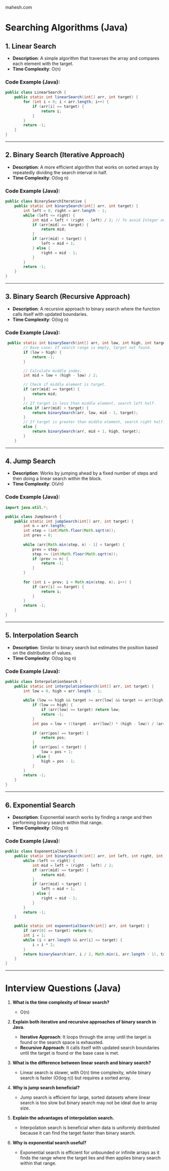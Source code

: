 mahesh.com
# Searching Algorithms (Java)

## 1. Linear Search
- **Description**: A simple algorithm that traverses the array and compares each element with the target.
- **Time Complexity**: O(n)

### Code Example (Java):
```java
public class LinearSearch {
    public static int linearSearch(int[] arr, int target) {
        for (int i = 0; i < arr.length; i++) {
            if (arr[i] == target) {
                return i;
            }
        }
        return -1;
    }
}
```
---

## 2. Binary Search (Iterative Approach)
- **Description**: A more efficient algorithm that works on sorted arrays by repeatedly dividing the search interval in half.
- **Time Complexity**: O(log n)

### Code Example (Java):
```java
public class BinarySearchIterative {
    public static int binarySearch(int[] arr, int target) {
        int left = 0, right = arr.length - 1;
        while (left <= right) {
            int mid = left + (right - left) / 2; // To avoid Integer overflow
            if (arr[mid] == target) {
                return mid;
            }
            if (arr[mid] < target) {
                left = mid + 1;
            } else {
                right = mid - 1;
            }
        }
        return -1;
    }
}
```

---

## 3. Binary Search (Recursive Approach)
- **Description**: A recursive approach to binary search where the function calls itself with updated boundaries.
- **Time Complexity**: O(log n)

### Code Example (Java):
```java
 public static int binarySearch(int[] arr, int low, int high, int target) {
        // Base case: If search range is empty, target not found.
        if (low > high) {
            return -1;
        }

        // Calculate middle index.
        int mid = low + (high - low) / 2;

        // Check if middle element is target.
        if (arr[mid] == target) {
            return mid;
        }
        // If target is less than middle element, search left half.
        else if (arr[mid] > target) {
            return binarySearch(arr, low, mid - 1, target);
        }
        // If target is greater than middle element, search right half.
        else {
            return binarySearch(arr, mid + 1, high, target);
        }
    }
```

---

## 4. Jump Search
- **Description**: Works by jumping ahead by a fixed number of steps and then doing a linear search within the block.
- **Time Complexity**: O(√n)

### Code Example (Java):
```java
import java.util.*;

public class JumpSearch {
    public static int jumpSearch(int[] arr, int target) {
        int n = arr.length;
        int step = (int)Math.floor(Math.sqrt(n));
        int prev = 0;
        
        while (arr[Math.min(step, n) - 1] < target) {
            prev = step;
            step += (int)Math.floor(Math.sqrt(n));
            if (prev >= n) {
                return -1;
            }
        }
        
        for (int i = prev; i < Math.min(step, n); i++) {
            if (arr[i] == target) {
                return i;
            }
        }
        return -1;
    }
}
```

---

## 5. Interpolation Search
- **Description**: Similar to binary search but estimates the position based on the distribution of values.
- **Time Complexity**: O(log log n)

### Code Example (Java):
```java
public class InterpolationSearch {
    public static int interpolationSearch(int[] arr, int target) {
        int low = 0, high = arr.length - 1;
        
        while (low <= high && target >= arr[low] && target <= arr[high]) {
            if (low == high) {
                if (arr[low] == target) return low;
                return -1;
            }
            int pos = low + ((target - arr[low]) * (high - low)) / (arr[high] - arr[low]);
            
            if (arr[pos] == target) {
                return pos;
            }
            if (arr[pos] < target) {
                low = pos + 1;
            } else {
                high = pos - 1;
            }
        }
        return -1;
    }
}
```

---

## 6. Exponential Search
- **Description**: Exponential search works by finding a range and then performing binary search within that range.
- **Time Complexity**: O(log n)

### Code Example (Java):
```java
public class ExponentialSearch {
    public static int binarySearch(int[] arr, int left, int right, int target) {
        while (left <= right) {
            int mid = left + (right - left) / 2;
            if (arr[mid] == target) {
                return mid;
            }
            if (arr[mid] < target) {
                left = mid + 1;
            } else {
                right = mid - 1;
            }
        }
        return -1;
    }

    public static int exponentialSearch(int[] arr, int target) {
        if (arr[0] == target) return 0;
        int i = 1;
        while (i < arr.length && arr[i] <= target) {
            i = i * 2;
        }
        return binarySearch(arr, i / 2, Math.min(i, arr.length - 1), target);
    }
}
```

---

# Interview Questions (Java)

1. **What is the time complexity of linear search?**
   - O(n)

2. **Explain both iterative and recursive approaches of binary search in Java.**
   - **Iterative Approach**: It loops through the array until the target is found or the search space is exhausted.
   - **Recursive Approach**: It calls itself with updated search boundaries until the target is found or the base case is met.

3. **What is the difference between linear search and binary search?**
   - Linear search is slower, with O(n) time complexity, while binary search is faster (O(log n)) but requires a sorted array.

4. **Why is jump search beneficial?**
   - Jump search is efficient for large, sorted datasets where linear search is too slow but binary search may not be ideal due to array size.

5. **Explain the advantages of interpolation search.**
   - Interpolation search is beneficial when data is uniformly distributed because it can find the target faster than binary search.

6. **Why is exponential search useful?**
   - Exponential search is efficient for unbounded or infinite arrays as it finds the range where the target lies and then applies binary search within that range.

